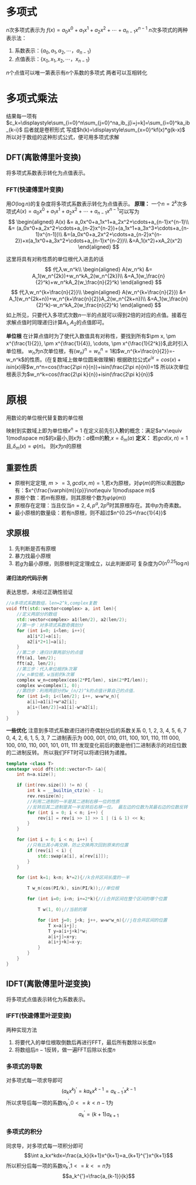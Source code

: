 # 多项式
$n$次多项式表示为 $f(x)=a_0x^0+a_1x^1+a_2x^2+\cdots+a_{n-1}x^{n-1}$
$n$次多项式的两种表示法：
1. 系数表示：{$a_0, a_1, a_2, \cdots， a_{n-1}$}
2. 点值表示：{$x_0, x_1, x_2, \cdots， x_{n-1}$}

$n$个点值可以唯一第表示有$n$个系数的多项式
两者可以互相转化

# 多项式乘法
结果每一项有$c_k=\displaystyle\sum_{i=0}^n\sum_{j=0}^na_ib_j[i+j=k]=\sum_{i=0}^ka_ib_{k-i}$
后者就是卷积形式
写成$h(k)=\displaystyle\sum_{x=0}^kf(x)*g(k-x)$
所以对于数组的这种形式公式，便可用多项式求解

## DFT(离散傅里叶变换)
将多项式系数表示转化为点值表示。
### FFT(快速傅里叶变换)
用$O(\log n)$的复杂度将多项式系数表示转化为点值表示。
**原理：**
一个$n=2^k$次多项式$A(x)=a_0x^0+a_1x^1+a_2x^2+\cdots+a_{n-1}x^{n-1}$可以写为
$$
\begin{aligned}
    A(x) &= a_0x^0+a_1x^1+a_2x^2+\cdots+a_{n-1}x^{n-1}\\
    &= (a_0x^0+a_2x^2+\cdots+a_{n-2}x^{n-2})+(a_1x^1+a_3x^3+\cdots+a_{n-1}x^{n-1})\\
    &=(a_0x^0+a_2x^2+\cdots+a_{n-2}x^{n-2})+x(a_1x^0+a_3x^2+\cdots+a_{n-1}x^{n-2})\\
    &=A_1(x^2)+xA_2(x^2)
\end{aligned}
$$

这里将具有对称性质的单位根代入进去的话
$$
代入w_n^k\\
\begin{aligned}
    A(w_n^k) &= A_1(w_n^{2k})+w_n^kA_2(w_n^{2k})\\
    &=A_1(w_\frac{n}{2}^k)+w_n^kA_2(w_\frac{n}{2}^k)
\end{aligned}
$$
$$
代入w_n^{k+\frac{n}{2}}\\
\begin{aligned}
    A(w_n^{k+\frac{n}{2}}) &= A_1(w_n^{2k+n})+w_n^{k+\frac{n}{2}}A_2(w_n^{2k+n})\\
    &=A_1(w_\frac{n}{2}^k)-w_n^kA_2(w_\frac{n}{2}^k)
\end{aligned}
$$
如上所见，只要代入多项式次数$n$一半的点就可以得到2倍的对应的点值。接着在求解点值时同理递归计算$A_1,A_2$的点值即可。

**单位根**
在计算点值时为了使代入数值具有对称性，要找到所有$\pm x, \pm x^{\frac{1}{2}}, \pm x^{\frac{1}{4}}, \cdots, \pm x^{\frac{1}{2^k}}$,此时引入单位根。
$w_n$为$n$次单位根，有$(w_n)^n=w_n^n=1$和$w_n^{k+\frac{n}{2}}=-w_n^k$的性质。(在复数域上做单位圆来做理解)
根据欧拉公式$e^{ix}=cos(x)+isin(x)$得$w_n^n=cos(\frac{2\pi n}{n})+isin(\frac{2\pi n}{n})=1$
所以$k$次单位根表示为$w_n^k=cos(\frac{2\pi k}{n})+isin(\frac{2\pi k}{n})$ 

# 原根
用数论的单位根代替复数的单位根

映射到实数域上即为单位根$x^n=1$
在定义前先引入**阶**的概念：满足$a^x\equiv 1(mod\space m)$的$x$最小,则$x$为：$a$模$m$的**阶**,$x=\delta_m(a)$
**定义：** 若$gcd(x, n)=1$且,$\delta_m(x)=\varphi(n)$。
则$x$为$n$的原根

## 重要性质
+ 原根判定定理, $m>=3, gcd(x, m)=1$,若$x$为原根，对$\varphi(m)$的所以素因数$p$有：$x^{\frac{\varphi(m)}{p}}\not\equiv 1(mod\space m)$
+ 原根个数：若$m$有原根，则其原根个数为$\varphi(\varphi(m))$
+ 原根存在定理：当且仅当$n=2, 4, p^a, 2p^a$时其原根存在。其中$p$为奇素数。
+ 最小原根的数量级：若有n原根，则不超过$n^{0.25=\frac{1}{4}}$

## 求原根
1. 先判断是否有原根
2. 暴力找最小原根
3. 若$g$为最小原根，则原根判定定理成立，以此判断即可
复杂度为$O(n^{0.25}\log n)$

#### 递归法的代码示例
表达思想，未经过正确性验证
```C++
//a多项式系数数组，len=2^k,complex复数
void fft(std::vector<complex> a, int len){
    //定义两部分的数组
    std::vector<complex> a1(len/2), a2(len/2);
    //第一步：对多项式系数奇偶划分
    for (int i=0; i<len; i++){
        a1[i*2]=a[i];
        a2[i*2+1]=a[i];
    }
    //第二步：递归计算两部分的点值
    fft(a1, len/2);
    fft(a2, len/2);
    //第三步：代入单位根的k次幂
    //w_n单位根，w当前的k次幂
    complex w_n=complex(cos(2*PI/len), sin(2*PI/len));
    complex w=complex(1, 0);
    //第四步：利用两部分的w_(n/2)^k的点值计算自己的点值.
    for (int i=0; i<(len/2); i++, w=w*w_n){
        a[i]=a1[i]+w*a2[i];
        a[i+(len/2)]=a1[i]-w*a2[i];
    }
}
```
**一些优化**
注意到多项式系数递归进行奇偶划分后的系数关系
0, 1, 2, 3, 4, 5, 6, 7
0, 4, 2, 6, 1, 5, 3, 7
二进制表示为
000, 001, 010, 011, 100, 101, 110, 111
000, 100, 010, 110, 001, 101, 011, 111
发现变化前后的数是他们二进制表示的对应位数的二进制反转。
所以我们FFT时可以将递归转为递推。

```C++
template <class T>
constexpr void dft(std::vector<T> &a){
    int n=a.size();

    if (int(rev.size()) != n) {
        int k = __builtin_ctz(n) - 1;
        rev.resize(n);
        //利用二进制的一半是其二进制右移一位的性质
        //反转后其二进制是其一半反转后右移一位。 最左边的位数为其最右边的位数反转
        for (int i = 0; i < n; i++) {
            rev[i] = rev[i >> 1] >> 1 | (i & 1) << k;
        }
    }

    for (int i = 0; i < n; i++) {
        //只有比其小再交换，防止交换两次回到原来的位置
        if (rev[i] < i) {
            std::swap(a[i], a[rev[i]]);
        }
    }

    for (int k=1; k<n; k*=2){//k合并区间长度的一半

        T w_n(cos(PI/k), sin(PI/k));//单位根

        for (int i=0; i<n; i+=2*k){//i合并区间在整个区间的哪个位置

            T w(1, 0);//当前的幂

            for (int j=0; j<k; j++, w=w*w_n){//j在合并区间的位置
                T x=a[i+j];
                T y=a[i+j+k]*w;
                a[i+j]=x+y;
                a[i+j+k]=x-y;
            }
        }
    }
}
```
## IDFT(离散傅里叶逆变换)
将多项式点值表示转化为系数表示。
### IFFT(快速傅里叶逆变换)
两种实现方法
1. 将要代入的单位根取倒数后再进行FFT，最后所有数除以长度$n$
2. 将数组后$n-1$反转，做一遍FFT后除以长度$n$


### 多项式的导数
对多项式每一项求导即可
$$(a_kx^k)^{'}=ka_kx^{k-1}=a_{k-1}^{'}x^{k-1}$$
所以求导后每一项的系数$a_k^{'}$,$0<=k<n-1$为
$$a_k^{'}=(k+1)a_{k+1}$$
### 多项式的积分
同求导，对多项式每一项积分即可
$$\int a_kx^kdx=\frac{a_k}{k+1}x^{k+1}=a_{k+1}^{'}x^{k+1}$$
所以积分后每一项的系数$a_k^{'}$,$1<=k<=n$为
$$a_k^{'}=\frac{a_{k-1}}{k}$$

